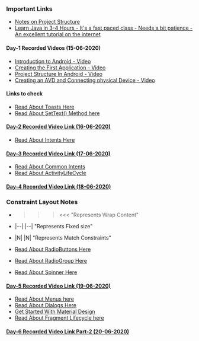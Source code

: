 ### Important Links

- [Notes on Project Structure](https://developer.android.com/studio/projects)
- [Learn Java in 3-4 Hours - It's a fast paced class - Needs a bit patience - An excellent tutorial on the internet](https://youtu.be/n-xAqcBCws4)

#### Day-1 Recorded Videos (15-06-2020)
- [Introduction to Android - Video](https://youtu.be/CtXYx0SgVZM)
- [Creating the First Application - Video](https://youtu.be/MZb5FcSkRkA)
- [Project Structure In Android - Video](https://youtu.be/m_Vqpn1lCKw)
- [Creating an AVD and Connecting physical Device - Video](https://youtu.be/6ZKIFB7j_ps)

#### Links to check
- [Read About Toasts Here](https://developer.android.com/guide/topics/ui/notifiers/toasts)
- [Read About SetText() Method here](https://developer.android.com/reference/android/widget/TextView#setText(int))

#### [Day-2 Recorded Video Link (16-06-2020)](https://youtu.be/nDQMh0qvha8)

- [Read About Intents Here](https://developer.android.com/guide/components/intents-filters)

#### [Day-3 Recorded Video Link (17-06-2020)](https://youtu.be/4_IMPwazHkY)

- [Read About Common Intents](https://developer.android.com/guide/components/intents-common)
- [Read About ActivityLifeCycle](https://developer.android.com/guide/components/activities/activity-lifecycle)

#### [Day-4 Recorded Video Link (18-06-2020)](https://youtu.be/Oo6S3BEVWOU)



### Constraint Layout Notes

- >>> <<< "Represents Wrap Content"
- |--| |--| "Represents Fixed size"
- |N| |N| "Represents Match Constraints"


- [Read About RadioButtons Here](https://developer.android.com/guide/topics/ui/controls/radiobutton)
- [Read About RadioGroup Here](https://developer.android.com/reference/android/widget/RadioGroup)
- [Read About Spinner Here](https://developer.android.com/guide/topics/ui/controls/spinner)

#### [Day-5 Recorded Video Link (19-06-2020)](https://youtu.be/4RSTiv3pDGc)

- [Read About Menus here](https://developer.android.com/guide/topics/ui/menus)
- [Read About Dialogs Here](https://developer.android.com/guide/topics/ui/dialogs)
- [Get Started With Material Design](https://material.io/develop/android/docs/getting-started/)
- [Read About Fragment Lifecycle here](https://developer.android.com/guide/components/fragments)

#### [Day-6 Recorded Video Link Part-2 (20-06-2020)](https://youtu.be/y2SwmoDgVQs)
